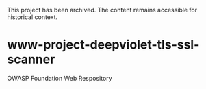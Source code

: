 This project has been archived. The content remains accessible for historical context.

# www-project-deepviolet-tls-ssl-scanner
OWASP Foundation Web Respository

